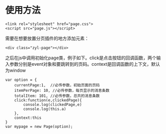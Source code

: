 # 使用方法

```
<link rel="stylesheet" href="page.css">
<script src="page.js"></script>
```
需要在想要放置分页插件的地方添加元素：

```
<div class="zyl-page"></div>
```

之后在js中调用初始化page类，例子如下。click是点击按钮的回调函数，两个输入参数分别是event对象和要跳转到的页码。context是回调函数的上下文，默认为window
```
var option = {
    currentPage:1,  //必传参数，初始页面的页码
    itemPerPage: 10, //必传参数，每页显示的消息条数
    totalItem: 101, //必传参数，总共的消息条数
    click:function(e,clickedPage){
        console.log(clickedPage,e)
        console.log(this.a)
    },
    context:this
}
var mypage = new Page(option);
```
